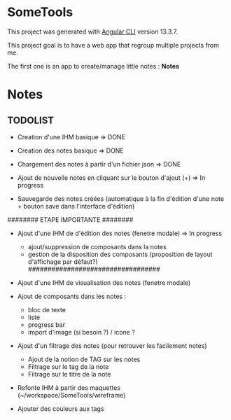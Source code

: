 # SomeTools

This project was generated with [Angular CLI](https://github.com/angular/angular-cli) version 13.3.7.

This project goal is to have a web app that regroup multiple projects from me.

The first one is an app to create/manage little notes : **Notes**

# Notes

## TODOLIST  

- Creation d'une IHM basique => DONE
- Creation des notes basique => DONE
- Chargement des notes à partir d'un fichier json => DONE

- Ajout de nouvelle notes en cliquant sur le bouton d'ajout (+) => In progress
- Sauvegarde des notes créées (automatique à la fin d'édition d'une note + bouton save dans l'interface d'édition)

######## ETAPE IMPORTANTE ########
- Ajout d'une IHM de d'édition des notes (fenetre modale) => In progress
    - ajout/suppression de composants dans la notes
    - gestion de la disposition des composants (proposition de layout d'affichage par défaut?)
##################################

- Ajout d'une IHM de visualisation des notes (fenetre modale)
- Ajout de composants dans les notes :
    - bloc de texte
    - liste
    - progress bar
    - import d'image (si besoin ?) / icone ?
- Ajout d'un filtrage des notes (pour retrouver les facilement notes)
    - Ajout de la notion de TAG sur les notes
    - Filtrage sur le tag de la note
    - Filtrage sur le titre de la note

- Refonte IHM à partir des maquettes (~/workspace/SomeTools/wireframe)

- Ajouter des couleurs aux tags